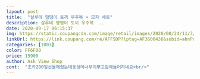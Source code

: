 ```yaml
---
layout: post 
title:  "살루테 땡땡이 토끼 우주복 + 모자 세트" 
description: 살루테 땡땡이 토끼 우주복  ..
date: 2020-09-17 06:15:37 
img: https://static.coupangcdn.com/image/retail/images/2020/08/24/11/3/248ad7b7-9d15-4511-94fc-d89e031fe639.jpg 
linkUrl: https://link.coupang.com/re/AFFSDP?lptag=AF3600438&subid=ahnPublicAsk&pageKey=1999115253&itemId=3402392967&vendorItemId=71389016705&traceid=V0-113-f162941385f7096d 
categories: [1003] 
color: FF6F00 
price: 15900 
author: Ask View Shop 
cont:  "조카200일선물해줬는데동생이너무이뿌고맘에들어하네요<br/>" 
---
```

